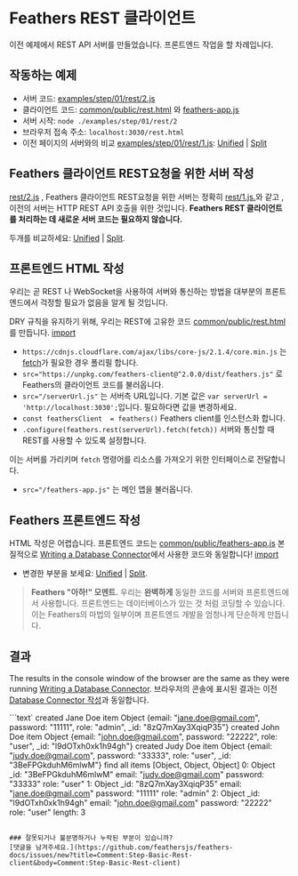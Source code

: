 # Feathers REST 클라이언트

이전 예제에서 REST API 서버를 만들었습니다.
프론트엔드 작업을 할 차례입니다.

## 작동하는 예제

- 서버 코드: [examples/step/01/rest/2.js](https://github.com/feathersjs/feathers-docs/blob/master/examples/step/01/rest/2.js)
- 클라이언트 코드:
[common/public/rest.html](https://github.com/feathersjs/feathers-docs/blob/master/examples/step/01/common/public/rest.html)
와
[feathers-app.js](https://github.com/feathersjs/feathers-docs/blob/master/examples/step/01/common/public/feathers-app.js)
- 서버 시작: `node ./examples/step/01/rest/2`
- 브라우저 접속 주소: `localhost:3030/rest.html`
- 이전 페이지의 서버와의 비교
[examples/step/01/rest/1.js](https://github.com/feathersjs/feathers-docs/blob/master/examples/step/01/rest/1.js):
[Unified](http://htmlpreview.github.io/?https://github.com/feathersjs/feathers-docs/blob/master/examples/step/_diff/01-rest-2-line.html)
|
[Split](http://htmlpreview.github.io/?https://github.com/feathersjs/feathers-docs/blob/master/examples/step/_diff/01-rest-2-side.html)

## Feathers 클라이언트 REST요청을 위한 서버 작성

[rest/2.js](https://github.com/feathersjs/feathers-docs/blob/master/examples/step/01/rest/2.js)
, Feathers 클라이언트 REST요청을 위한 서버는 정확히
[rest/1.js.](https://github.com/feathersjs/feathers-docs/blob/master/examples/step/01/rest/1.js)와 같고
, 이전의 서버는 HTTP REST API 호출을 위한 것입니다.
**Feathers REST 클라이언트를 처리하는 데 새로운 서버 코드는 필요하지 않습니다.**

두개를 비교하세요:
[Unified](http://htmlpreview.github.io/?https://github.com/feathersjs/feathers-docs/blob/master/examples/step/_diff/01-rest-2-line.html)
|
[Split](http://htmlpreview.github.io/?https://github.com/feathersjs/feathers-docs/blob/master/examples/step/_diff/01-rest-2-side.html).


## 프론트엔드 HTML 작성

우리는 곧 REST 나 WebSocket을 사용하여 서버와 통신하는 방법을 대부분의 프론트엔드에서 걱정할 필요가 없음을 알게 될 것입니다.

DRY 규칙을 유지하기 위해, 우리는 REST에 고유한 코드
[common/public/rest.html](https://github.com/feathersjs/feathers-docs/blob/master/examples/step/01/common/public/rest.html)를 만듭니다.
[import](../../../examples/step/01/common/public/rest.html)

- `https://cdnjs.cloudflare.com/ajax/libs/core-js/2.1.4/core.min.js`
는 [fetch](https://davidwalsh.name/fetch)가 필요한 경우 폴리필 합니다.
- `src="https://unpkg.com/feathers-client@^2.0.0/dist/feathers.js"` 로 Feathers의 클라이언트 코드를 불러옵니다.
- `src="/serverUrl.js"` 는 서버측 URL입니다.
기본 값은 `var serverUrl = 'http://localhost:3030';`입니다.
필요하다면 값을 변경하세요.
- `const feathersClient  = feathers()` Feathers client를 인스턴스화 합니다.
- `.configure(feathers.rest(serverUrl).fetch(fetch))` 서버와 통신할 때 REST를 사용할 수 있도록 설정합니다.

이는 서버를 가리키며 `fetch` 명령어를 리소스를 가져오기 위한 인터페이스로 전달합니다.
- `src="/feathers-app.js"` 는 메인 앱을 불러옵니다.

## Feathers 프론트엔드 작성

HTML 작성은 어렵습니다.
프론트엔드 코드는
[common/public/feathers-app.js](https://github.com/feathersjs/feathers-docs/blob/master/examples/step/01/common/public/feathers-app.js) 본질적으로 [Writing a Database Connector](./database-connector.md)에서 사용한 코드와 동일합니다!
[import](../../../examples/step/01/common/public/feathers-app.js)

- 변경한 부분을 보세요:
[Unified](http://htmlpreview.github.io/?https://github.com/feathersjs/feathers-docs/blob/master/examples/step/_diff/01-rest-2-client-line.html)
|
[Split](http://htmlpreview.github.io/?https://github.com/feathersjs/feathers-docs/blob/master/examples/step/_diff/01-rest-2-client-side.html).

> **Feathers "아하!" 모멘트.**
우리는 **완벽하게** 동일한 코드를 서버와 프론트엔드에서 사용합니다.
프론트엔드는 데이터베이스가 있는 것 처럼 코딩할 수 있습니다. 이는 Feathers의 마법의 일부이며 프론트엔드 개발을 엄청나게 단순하게 만듭니다.

## 결과

The results in the console window of the browser are the same as they were
running [Writing a Database Connector](./database-connector.md).
브라우저의 콘솔에 표시된 결과는 이전[Database Connector 작성](./database-connector.md)과 동일합니다.

```text`
created Jane Doe item
 Object {email: "jane.doe@gmail.com", password: "11111", role: "admin", _id: "8zQ7mXay3XqiqP35"}
created John Doe item
 Object {email: "john.doe@gmail.com", password: "22222", role: "user", _id: "l9dOTxh0xk1h94gh"}
created Judy Doe item
 Object {email: "judy.doe@gmail.com", password: "33333", role: "user", _id: "3BeFPGkduhM6mlwM"}
find all items
 [Object, Object, Object]
   0: Object
     _id: "3BeFPGkduhM6mlwM"
     email: "judy.doe@gmail.com"
     password: "33333"
     role: "user"
   1: Object
     _id: "8zQ7mXay3XqiqP35"
     email: "jane.doe@gmail.com"
     password: "11111"
     role: "admin"
   2: Object
     _id: "l9dOTxh0xk1h94gh"
     email: "john.doe@gmail.com"
     password: "22222"
     role: "user"
  length: 3
```

### 잘못되거나 불분명하거나 누락된 부분이 있습니까?
[댓글을 남겨주세요.](https://github.com/feathersjs/feathers-docs/issues/new?title=Comment:Step-Basic-Rest-client&body=Comment:Step-Basic-Rest-client)
